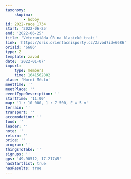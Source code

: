 ```yaml
---
taxonomy:
    skupina:
        - hobby
id: 2022-race_1734
start: '2022-06-25'
end: '2022-06-25'
title: 'Veteraniáda ČR na klasické trati'
link: 'https://oris.orientacnisporty.cz/Zavod?id=6686'
orisid: '6686'
type: Z
template: zavod
date: '2022-01-07'
import:
    type: members
    time: 1641562802
place: 'Horní Město'
meetTime: ''
meetPlace: ''
eventTypeDescription: ''
startTime: '11:00'
map: '1 : 10 000, 1 : 7 500, E = 5 m'
terrain: ''
transport: ''
accomodation: ''
food: ''
leader: ''
note: ''
return: ''
price: ''
program: ''
thingsToTake: ''
signups: ''
gps: '49.90512, 17.21745'
hasStartlist: true
hasResults: true
---
```


